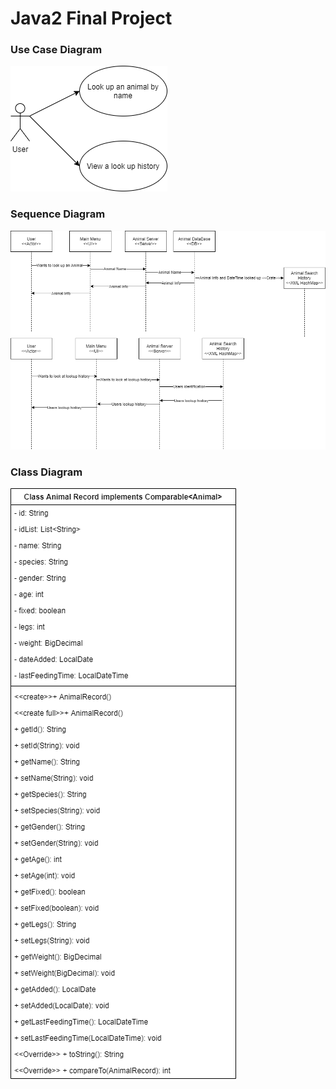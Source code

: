 # Java2 Final Project

### Use Case Diagram
![Use Class Diagram](images/Final_Animal_Lookup_Use_Case_Diagram.png)
### Sequence Diagram
![Use Sequence Diagram](images/Final_Animal_Lookup_Sequence_Diagram.png)
### Class Diagram
![Use Case Diagram](images/Final_Animal_Class_Diagram.png)